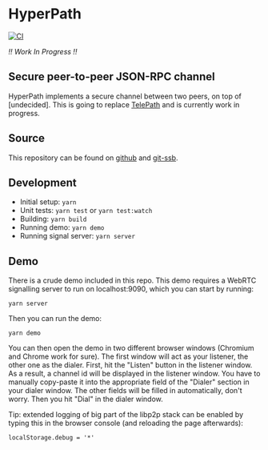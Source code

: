 # HyperPath

[![CI](https://github.com/identity-box/hyperpath/workflows/CI/badge.svg)][ci]

_!! Work In Progress !!_

## Secure peer-to-peer JSON-RPC channel

HyperPath implements a secure channel between two peers, on top of
[undecided]. This is going to replace [TelePath][telepath-url]
and is currently work in progress.

## Source

This repository can be found on [github][git-repo] and [git-ssb][ssb-repo].

## Development

- Initial setup: `yarn`
- Unit tests: `yarn test` or `yarn test:watch`
- Building: `yarn build`
- Running demo: `yarn demo`
- Running signal server: `yarn server`

## Demo

There is a crude demo included in this repo. This demo requires a
WebRTC signalling server to run on localhost:9090, which you can start
by running:

    yarn server

Then you can run the demo:

    yarn demo

You can then open the demo in two different browser windows (Chromium and Chrome
work for sure). The first window will act as your listener, the other one as the
dialer. First, hit the "Listen" button in the listener window. As a result, a
channel id will be displayed in the listener window. You have to manually
copy-paste it into the appropriate field of the "Dialer" section in your
dialer window. The other fields will be filled in automatically, don't worry.
Then you hit "Dial" in the dialer window.

Tip: extended logging of big part of the libp2p stack can be enabled by
typing this in the browser console (and reloading the page afterwards):

    localStorage.debug = '*'

[ci]: https://github.com/identity-box/hyperpath/actions?query=workflow%3ACI
[telepath-url]: https://github.com/identity-box/identity-box/tree/master/workspaces/telepath
[git-repo]: https://github.com/identity-box/hyperpath
[ssb-repo]: http://git.scuttlebot.io/%251U%2BJgFizEZ4MtNPLul5RubrkyAH9yUKzvtCOiF3UheY%3D.sha256
